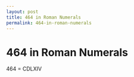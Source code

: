 ```yaml
---
layout: post
title: 464 in Roman Numerals
permalink: 464-in-roman-numerals
---
```


# 464 in Roman Numerals

464 = CDLXIV
